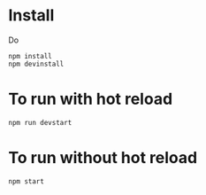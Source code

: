 # Install
Do
```
npm install
npm devinstall
```

# To run with hot reload
```
npm run devstart
```

# To run without hot reload
```
npm start
```